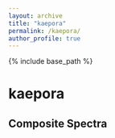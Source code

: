 ```yaml
---
layout: archive
title: "kaepora"
permalink: /kaepora/
author_profile: true
---
```


{% include base_path %}

kaepora
=======

Composite Spectra
-----------------
